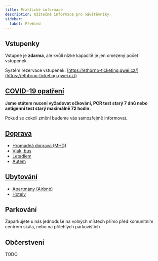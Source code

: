 ```yaml
---
title: Praktické informace
description: Užitečné informace pro návštěvníky
sidebar:
  label: Přehled
---
```


## Vstupenky

Vstupné je **zdarma**, ale kvůli nízké kapacitě je jen omezený počet vstupenek.

Systém rezervace vstupenek: [https://ethbrno-ticketing.gwei.cz/](https://ethbrno-ticketing.gwei.cz/)

## [COVID-19 opatření](covid-opatreni.md)

**Jsme státem nucení vyžadovat očkování, PCR test starý 7 dnů nebo antigenní test starý maximálně 72 hodin.**&#x20;

Pokud se cokoli změní budeme vás samozřejmě informovat.

## [Doprava](doprava.md)

* [Hromadná doprava (MHD)](doprava.md#hromadna-doprava-mhd)
* [Vlak, bus](doprava.md#vlak-autobus-dalkovy)
* [Letadlem](doprava.md#letadlem)
* [Autem](doprava.md#autem)

## [Ubytování](ubytovani.md)

* [Apartmány (Airbnb)](ubytovani.md#apartmany-airbnb)
* [Hotely](ubytovani.md#hotely)

## Parkování

Zaparkujete u nás jednoduše na volných místech přímo před komunitním centrem skála, nebo na přilehlých parkovištích

## Občerstvení

TODO
